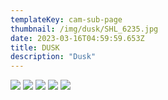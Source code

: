 ```yaml
---
templateKey: cam-sub-page
thumbnail: /img/dusk/SHL_6235.jpg
date: 2023-03-16T04:59:59.653Z
title: DUSK
description: "Dusk"
---
```



![](/img/cam/andy/SHL_5950.jpg)
![](/img/cam/andy/SHL_5961.jpg)
![](/img/cam/andy/SHL_6078.jpg)
![](/img/cam/andy/SHL_6235.jpg)
![](/img/cam/andy/SHL_6179.jpg)